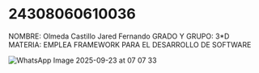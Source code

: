 # 24308060610036
NOMBRE: Olmeda Castillo Jared Fernando
GRADO Y GRUPO: 3*D
MATERIA: EMPLEA FRAMEWORK PARA EL DESARROLLO DE SOFTWARE

![WhatsApp Image 2025-09-23 at 07 07 33](https://github.com/user-attachments/assets/4bab42da-8a8b-466c-bb2d-6f35c2d7f534)

